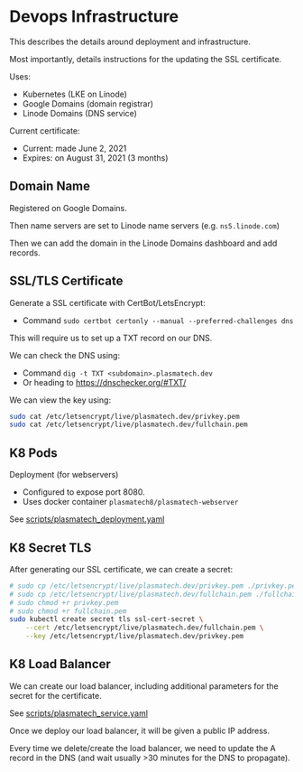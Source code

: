 # Devops Infrastructure

This describes the details around deployment and infrastructure.

Most importantly, details instructions for the updating the SSL certificate.

Uses:
* Kubernetes (LKE on Linode)
* Google Domains (domain registrar)
* Linode Domains (DNS service)

Current certificate:
* Current: made June 2, 2021
* Expires: on August 31, 2021 (3 months)

## Domain Name

Registered on Google Domains.

Then name servers are set to Linode name servers (e.g. `ns5.linode.com`)

Then we can add the domain in the Linode Domains dashboard and add records.

## SSL/TLS Certificate

Generate a SSL certificate with CertBot/LetsEncrypt:
* Command `sudo certbot certonly --manual --preferred-challenges dns`

This will require us to set up a TXT record on our DNS.

We can check the DNS using:
* Command `dig -t TXT <subdomain>.plasmatech.dev`
* Or heading to https://dnschecker.org/#TXT/

We can view the key using:
```bash
sudo cat /etc/letsencrypt/live/plasmatech.dev/privkey.pem
sudo cat /etc/letsencrypt/live/plasmatech.dev/fullchain.pem
```

## K8 Pods

Deployment (for webservers)
* Configured to expose port 8080.
* Uses docker container `plasmatech8/plasmatech-webserver`

See [scripts/plasmatech_deployment.yaml](scripts/plasmatech_deployment.yaml)

## K8 Secret TLS

After generating our SSL certificate, we can create a secret:

```bash
# sudo cp /etc/letsencrypt/live/plasmatech.dev/privkey.pem ./privkey.pem
# sudo cp /etc/letsencrypt/live/plasmatech.dev/fullchain.pem ./fullchain.pem
# sudo chmod +r privkey.pem
# sudo chmod +r fullchain.pem
sudo kubectl create secret tls ssl-cert-secret \
    --cert /etc/letsencrypt/live/plasmatech.dev/fullchain.pem \
    --key /etc/letsencrypt/live/plasmatech.dev/privkey.pem
```

## K8 Load Balancer

We can create our load balancer, including additional parameters for the secret for the
certificate.

See [scripts/plasmatech_service.yaml](scripts/plasmatech_service.yaml)

Once we deploy our load balancer, it will be given a public IP address.

Every time we delete/create the load balancer, we need to update the A record in the DNS
(and wait usually >30 minutes for the DNS to propagate).
